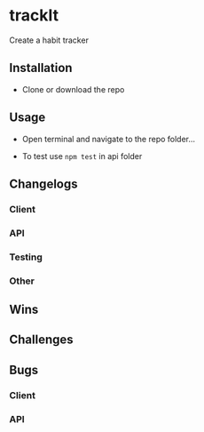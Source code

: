 # trackIt
Create a habit tracker

## Installation
- Clone or download the repo

## Usage
- Open terminal and navigate to the repo folder...

- To test use ```npm test``` in api folder

## Changelogs
### Client

### API

### Testing

### Other

## Wins 

## Challenges

## Bugs
### Client

### API